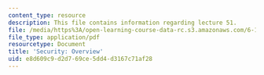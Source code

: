 ```yaml
---
content_type: resource
description: This file contains information regarding lecture 51.
file: /media/https%3A/open-learning-course-data-rc.s3.amazonaws.com/6-170-software-studio-spring-2013/e8d609c9d2d769ce5dd4d3167c71af28_MIT6_170S13_51-sec-ovrw.pdf
file_type: application/pdf
resourcetype: Document
title: 'Security: Overview'
uid: e8d609c9-d2d7-69ce-5dd4-d3167c71af28
---
```

